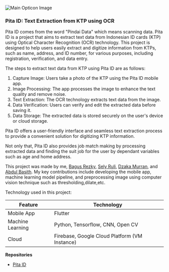 ![Main Opticon Image](/images/blog/pitaID-lp.png)

### Pita ID: Text Extraction from KTP using OCR

Pita ID comes from the word "Pindai Data" which means scanning data. Pita ID is a project that aims to extract text data from Indonesian ID cards (KTP) using Optical Character Recognition (OCR) technology. This project is designed to help users easily extract and digitize information from KTPs, such as name, address, and ID number, for various purposes, including registration, verification, and data entry.

The steps to extract text data from KTP using Pita ID are as follows:

1. Capture Image: Users take a photo of the KTP using the Pita ID mobile app.
2. Image Processing: The app processes the image to enhance the text quality and remove noise.
3. Text Extraction: The OCR technology extracts text data from the image.
4. Data Verification: Users can verify and edit the extracted data before saving it.
5. Data Storage: The extracted data is stored securely on the user's device or cloud storage.

Pita ID offers a user-friendly interface and seamless text extraction process to provide a convenient solution for digitizing KTP information.

Not only that, Pita ID also provides job match making by processing extracted data and finding the suit job for the user by dependant variables such as age and home address.

This project was made by me, [Bagus Rezky](https://www.linkedin.com/in/bagusrezkyadhyaksa/), [Sely Ruli](https://www.linkedin.com/in/sely-ruli-amanda-b2a25a1b3/),  [Dzaka Murran](https://www.linkedin.com/in/mhmddzaka/), and [Abdul Basith](https://www.linkedin.com/in/abdul-basith-bahi/). My key contributions include developing the mobile app, machine learning model pipeline, and preprocessing image using computer vision technique such as thresholding,dilate,etc.

Technology used in this project:

| Feature | Technology |
|------------|-------------|
| Mobile App         | Flutter |
| Machine Learning    | Python, Tensorflow, CNN, Open CV |
| Cloud | Firebase, Google Cloud Platform (VM Instance) |




<strong>Repositories</strong> 
- [Pita ID](https://github.com/selyraa/project_pbl_2023)